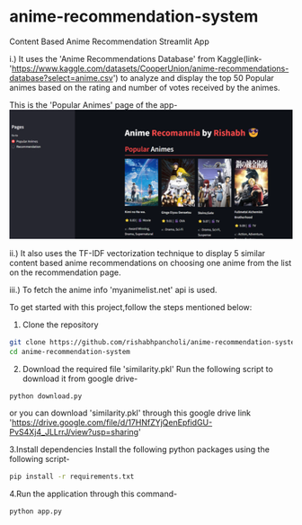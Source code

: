 # anime-recommendation-system
Content Based Anime Recommendation Streamlit App

i.) It uses the 'Anime Recommendations Database' from Kaggle(link-'https://www.kaggle.com/datasets/CooperUnion/anime-recommendations-database?select=anime.csv') to analyze and display the top 50 Popular animes based on the rating and number of votes received by the animes.

This is the 'Popular Animes' page of the app-
![Screenshot 1](popular_animes_page.png)



ii.) It also uses the TF-IDF vectorization technique to display 5 similar content based anime recommendations on choosing one anime from the list on the recommendation page.

iii.) To fetch the anime info 'myanimelist.net' api is used.

To get started with this project,follow the steps mentioned below:
1. Clone the repository
```bash
git clone https://github.com/rishabhpancholi/anime-recommendation-system.git
cd anime-recommendation-system
```

2. Download the required file 'similarity.pkl'
Run the following script to download it from google drive-

```bash
python download.py
```
or you can download 'similarity.pkl' through this google drive link 'https://drive.google.com/file/d/17HNfZYjQenEpfidGU-PvS4Xj4_JLLrrJ/view?usp=sharing'

3.Install dependencies
Install the following python packages using the following script-

```bash
pip install -r requirements.txt
```

4.Run the application through this command-

```bash
python app.py
```

